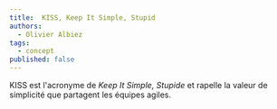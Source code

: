 ```yaml
---
title:  KISS, Keep It Simple, Stupid
authors:
  - Olivier Albiez
tags:
  - concept
published: false
---
```


KISS est l'acronyme de _Keep It Simple, Stupide_ et rapelle la valeur de simplicité que partagent les équipes agiles.

